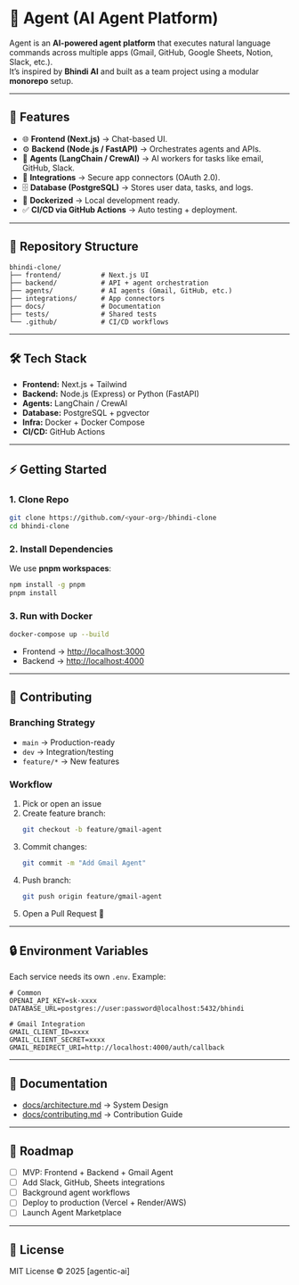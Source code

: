# 🤖 Agent (AI Agent Platform)

Agent is an **AI-powered agent platform** that executes natural language commands across multiple apps (Gmail, GitHub, Google Sheets, Notion, Slack, etc.).  
It’s inspired by **Bhindi AI** and built as a team project using a modular **monorepo** setup.

---

## 🚀 Features
- 🌐 **Frontend (Next.js)** → Chat-based UI.  
- ⚙️ **Backend (Node.js / FastAPI)** → Orchestrates agents and APIs.  
- 🤖 **Agents (LangChain / CrewAI)** → AI workers for tasks like email, GitHub, Slack.  
- 🔌 **Integrations** → Secure app connectors (OAuth 2.0).  
- 🗄️ **Database (PostgreSQL)** → Stores user data, tasks, and logs.  
- 🐳 **Dockerized** → Local development ready.  
- ✅ **CI/CD via GitHub Actions** → Auto testing + deployment.  

---

## 📂 Repository Structure

```
bhindi-clone/
├── frontend/          # Next.js UI
├── backend/           # API + agent orchestration
├── agents/            # AI agents (Gmail, GitHub, etc.)
├── integrations/      # App connectors
├── docs/              # Documentation
├── tests/             # Shared tests
└── .github/           # CI/CD workflows
```

---

## 🛠️ Tech Stack
- **Frontend:** Next.js + Tailwind  
- **Backend:** Node.js (Express) or Python (FastAPI)  
- **Agents:** LangChain / CrewAI  
- **Database:** PostgreSQL + pgvector  
- **Infra:** Docker + Docker Compose  
- **CI/CD:** GitHub Actions  

---

## ⚡ Getting Started

### 1. Clone Repo
```bash
git clone https://github.com/<your-org>/bhindi-clone
cd bhindi-clone
```

### 2. Install Dependencies
We use **pnpm workspaces**:
```bash
npm install -g pnpm
pnpm install
```

### 3. Run with Docker
```bash
docker-compose up --build
```

- Frontend → [http://localhost:3000](http://localhost:3000)  
- Backend → [http://localhost:4000](http://localhost:4000)  

---

## 🤝 Contributing

### Branching Strategy
- `main` → Production-ready  
- `dev` → Integration/testing  
- `feature/*` → New features  

### Workflow
1. Pick or open an issue  
2. Create feature branch:  
   ```bash
   git checkout -b feature/gmail-agent
   ```
3. Commit changes:  
   ```bash
   git commit -m "Add Gmail Agent"
   ```
4. Push branch:  
   ```bash
   git push origin feature/gmail-agent
   ```
5. Open a Pull Request 🚀  

---

## 🔒 Environment Variables
Each service needs its own `.env`. Example:

```env
# Common
OPENAI_API_KEY=sk-xxxx
DATABASE_URL=postgres://user:password@localhost:5432/bhindi

# Gmail Integration
GMAIL_CLIENT_ID=xxxx
GMAIL_CLIENT_SECRET=xxxx
GMAIL_REDIRECT_URI=http://localhost:4000/auth/callback
```

---

## 📘 Documentation
- [docs/architecture.md](./docs/architecture.md) → System Design  
- [docs/contributing.md](./docs/contributing.md) → Contribution Guide  

---

## 📌 Roadmap
- [ ] MVP: Frontend + Backend + Gmail Agent  
- [ ] Add Slack, GitHub, Sheets integrations  
- [ ] Background agent workflows  
- [ ] Deploy to production (Vercel + Render/AWS)  
- [ ] Launch Agent Marketplace  

---

## 📄 License
MIT License © 2025 [agentic-ai]